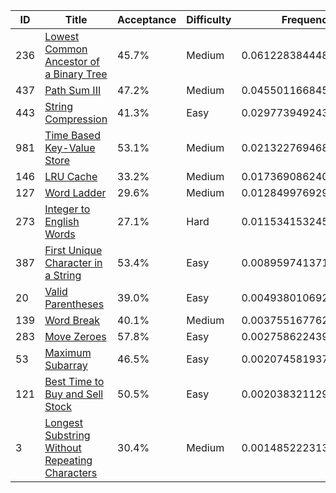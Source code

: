 |ID|Title|Acceptance|Difficulty|Frequency|
|----|-----|----|---|---|
|236|[Lowest Common Ancestor of a Binary Tree]( https://leetcode.com/problems/lowest-common-ancestor-of-a-binary-tree)|45.7%|Medium|0.06122838444838759|
|437|[Path Sum III]( https://leetcode.com/problems/path-sum-iii)|47.2%|Medium|0.04550116684579005|
|443|[String Compression]( https://leetcode.com/problems/string-compression)|41.3%|Easy|0.029773949243192512|
|981|[Time Based Key-Value Store]( https://leetcode.com/problems/time-based-key-value-store)|53.1%|Medium|0.02132276946882123|
|146|[LRU Cache]( https://leetcode.com/problems/lru-cache)|33.2%|Medium|0.017369086240613615|
|127|[Word Ladder]( https://leetcode.com/problems/word-ladder)|29.6%|Medium|0.012849976929025548|
|273|[Integer to English Words]( https://leetcode.com/problems/integer-to-english-words)|27.1%|Hard|0.01153415324528653|
|387|[First Unique Character in a String]( https://leetcode.com/problems/first-unique-character-in-a-string)|53.4%|Easy|0.008959741371471904|
|20|[Valid Parentheses]( https://leetcode.com/problems/valid-parentheses)|39.0%|Easy|0.004938010692392608|
|139|[Word Break]( https://leetcode.com/problems/word-break)|40.1%|Medium|0.003755167762323698|
|283|[Move Zeroes]( https://leetcode.com/problems/move-zeroes)|57.8%|Easy|0.002758622439079723|
|53|[Maximum Subarray]( https://leetcode.com/problems/maximum-subarray)|46.5%|Easy|0.0020745819379855658|
|121|[Best Time to Buy and Sell Stock]( https://leetcode.com/problems/best-time-to-buy-and-sell-stock)|50.5%|Easy|0.0020383211296970956|
|3|[Longest Substring Without Repeating Characters]( https://leetcode.com/problems/longest-substring-without-repeating-characters)|30.4%|Medium|0.0014852223137141987|
